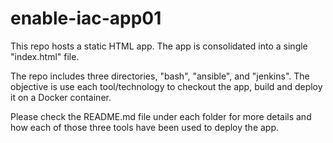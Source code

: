 # enable-iac-app01

This repo hosts a static HTML app. The app is consolidated into a single "index.html" file.

The repo includes three directories, "bash", "ansible", and "jenkins". The objective is use each tool/technology to checkout the app, build and deploy it on a Docker container.

Please check the README.md file under each folder for more details and how each of those three tools have been used to deploy the app.
